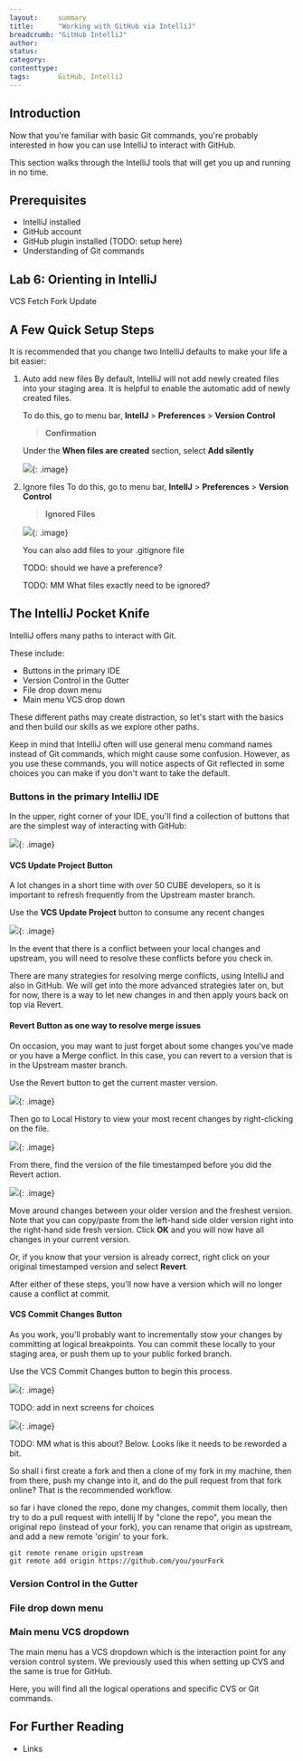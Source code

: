 ```yaml
---
layout:     summary
title:      "Working with GitHub via IntelliJ"
breadcrumb: "GitHub IntelliJ"
author:
status:     
category:
contenttype:
tags:       GitHub, IntelliJ
---
```




## Introduction

Now that you're familiar with basic Git commands, you're probably interested in 
how you can use IntelliJ to interact with GitHub.

This section walks through the IntelliJ tools that will get you up and running in 
no time.

## Prerequisites

* IntelliJ installed
* GitHub account
* GitHub plugin installed (TODO: setup here)
* Understanding of Git commands


## Lab 6: Orienting in IntelliJ
VCS
Fetch
Fork
Update


## A Few Quick Setup Steps
It is recommended that you change two IntelliJ defaults to make your life a 
bit easier:

 1. Auto add new files
    By default, IntelliJ will not add newly created files into your staging area.
    It is helpful to enable the automatic add of newly created files.

    To do this, go to menu bar, **IntellJ** > **Preferences** > **Version Control** 
    > **Confirmation**
    
    Under the **When files are created** section, select **Add silently**
    
    ![](../images/VCSAutoAdd.png){: .image}

 2. Ignore files
    To do this, go to menu bar, **IntellJ** > **Preferences** > **Version Control** 
    > **Ignored Files** 
    
    ![](../images/VCSIgnoreFiles.png){: .image}
    
    You can also add files to your .gitignore file
    
    TODO: should we have a preference?
    
    TODO: MM What files exactly need to be ignored?

## The IntelliJ Pocket Knife

IntelliJ offers many paths to interact with Git.

These include:

* Buttons in the primary IDE
* Version Control in the Gutter
* File drop down menu
* Main menu VCS drop down

These different paths may create distraction, so let's start with the basics and
then build our skills as we explore other paths.

Keep in mind that IntelliJ often will use general menu command names instead of 
Git commands, which might cause some confusion.  However, as you use these commands,
you will notice aspects of Git reflected in some choices you can make
if you don't want to take the default.

### Buttons in the primary IntelliJ IDE
In the upper, right corner of your IDE, you'll find a collection of buttons that
are the simplest way of interacting with GitHub:

![](../images/vcsButtons.png){: .image}

#### VCS Update Project Button
A lot changes in a short time with over 50 CUBE developers,
so it is important to refresh frequently from the Upstream master branch.

Use the **VCS Update Project** button to consume any recent changes

![](../images/updateProject.png){: .image}

In the event that there is a conflict between your local changes and upstream,
you will need to resolve these conflicts before you check in.

There are many strategies for resolving merge conflicts, using IntelliJ and also in 
GitHub. We will get into the more advanced strategies later on, but for now, there 
is a way to let new changes in and then apply yours back on top via Revert.

#### Revert Button as one way to resolve merge issues
On occasion, you may want to just forget about some changes you've made or you 
have a Merge conflict.  In this case, you can revert to a version that is in the Upstream master 
branch.

Use the Revert button to get the current master version.

![](../images/revert.png){: .image}

Then go to Local History to view your most recent changes by right-clicking on 
the file.

![](../images/localHistoryViewer.png){: .image}

From there, find the version of the file timestamped before you did the Revert 
action.

![](../images/localHistoryViewer.png){: .image}

Move around changes between your older version and the freshest version.
Note that you can copy/paste from the left-hand side older version right into
the right-hand side fresh version.  Click **OK** and you will now have all 
changes in your current version.

Or, if you know that your version is already correct, right click on your
original timestamped version and select **Revert**.

After either of these steps, you'll now have a version which will no longer 
cause a conflict at commit.

#### VCS Commit Changes Button
As you work, you'll probably want to incrementally stow your changes by 
committing at logical breakpoints.  You can commit these locally to your 
staging area, or push them up to your public forked branch.

Use the VCS Commit Changes button to begin this process.

![](../images/commitChanges.png){: .image}

TODO: add in next screens for choices

![](../images/showHistory.png){: .image}

TODO: MM what is this about?  Below.  Looks like it needs to be reworded a bit.

So shall i first create a fork and then a clone of my fork in my machine, then from there, push my change into it, and do the pull request from that fork online?
That is the recommended workflow.

so far i have cloned the repo, done my changes, commit them locally, then try to do a pull request with intellij
If by "clone the repo", you mean the original repo (instead of your fork), you can rename that origin as upstream, and add a new remote 'origin' to your fork.

```
git remote rename origin upstream
git remote add origin https://github.com/you/yourFork
```



### Version Control in the Gutter

### File drop down menu

### Main menu VCS dropdown
The main menu has a VCS dropdown which is the interaction point for any version 
control system.  We previously used this when setting up CVS and the same is
true for GitHub.

Here, you will find all the logical operations and specific CVS or Git commands.


## For Further Reading

* Links
